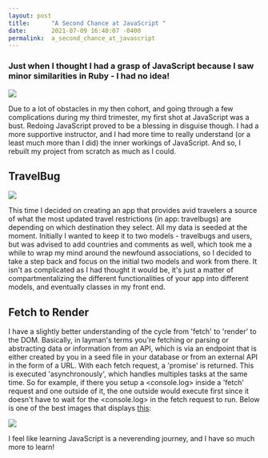 ```yaml
---
layout: post
title:      "A Second Chance at JavaScript "
date:       2021-07-09 16:40:07 -0400
permalink:  a_second_chance_at_javascript
---
```



### Just when I thought I had a grasp of JavaScript because I saw minor similarities in Ruby - I had no idea!

![](https://media.giphy.com/media/ttylf4OADMn7YIOnbF/giphy.gif)

Due to a lot of obstacles in my then cohort, and going through a few complications during my third trimester, my first shot at JavaScript was a bust. Redoing JavaScript proved to be a blessing in disguise though. I had a more supportive instructor, and I had more time to really understand (or a least much more than I did) the inner workings of JavaScript. And so, I rebuilt my project from scratch as much as I could. 

## TravelBug 

![](https://media.giphy.com/media/vBMzK6KN6M6zK/giphy.gif)

This time I decided on creating an app that provides avid travelers a source of what the most updated travel restrictions (in app: travelbugs) are depending on which destination they select. All my data is seeded at the moment. Initially I wanted to keep it to two models - travelbugs and users, but was advised to add countries and comments as well, which took me a while to wrap my mind around the newfound associations, so I decided to take a step back and focus on the initial two models and work from there. It isn't as complicated as I had thought it would be, it's just a matter of compartmentalizing the different functionalities of your app into different models, and eventually classes in my front end. 

## Fetch to Render 
I have a slightly better understanding of the cycle from 'fetch' to 'render' to the DOM. Basically, in layman's terms you're fetching or parsing or abstracting data or information from an API, which is via an endpoint that is either created by you in a seed file in your database or from an external API in the form of a URL. With each fetch request, a 'promise' is returned. This is executed 'asynchronously', which handles multiples tasks at the same time. So for example, if there you setup a <console.log> inside a 'fetch' request and one outside of it, the one outside would execute first since it doesn't have to wait for the <console.log> in the fetch request to run. Below is one of the best images that displays [this](https://developer.mozilla.org/en-US/docs/Web/JavaScript/Reference/Global_Objects/Promise):

![](https://developer.mozilla.org/en-US/docs/Web/JavaScript/Reference/Global_Objects/Promise/promises.png)

I feel like learning JavaScript is a neverending journey, and I have so much more to learn! 





